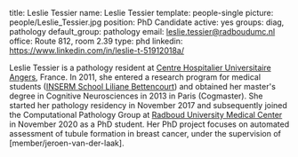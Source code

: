 title: Leslie Tessier
name: Leslie Tessier
template: people-single
picture: people/Leslie_Tessier.jpg
position: PhD Candidate
active: yes
groups: diag, pathology
default_group: pathology
email: leslie.tessier@radboudumc.nl
office: Route 812, room 2.39
type: phd
linkedin: https://www.linkedin.com/in/leslie-t-51912018a/

Leslie Tessier is a pathology resident at [Centre Hospitalier Universitaire Angers](https://www.chu-angers.fr/), France. In 2011, she entered a research program for medical students ([INSERM School Liliane Bettencourt](https://www.fondationbs.org/en/life_sciences/inserm_liliane_bettencourt_school)) and obtained her master's degree in Cognitive Neurosciences in 2013 in Paris (Cogmaster). She started her pathology residency in November 2017 and subsequently joined the Computational Pathology Group at [Radboud University Medical Center](https://www.radboudumc.nl/en/patient-care) in November 2020 as a PhD student. Her PhD project focuses on automated assessment of tubule formation in breast cancer, under the supervision of [member/jeroen-van-der-laak]. 
